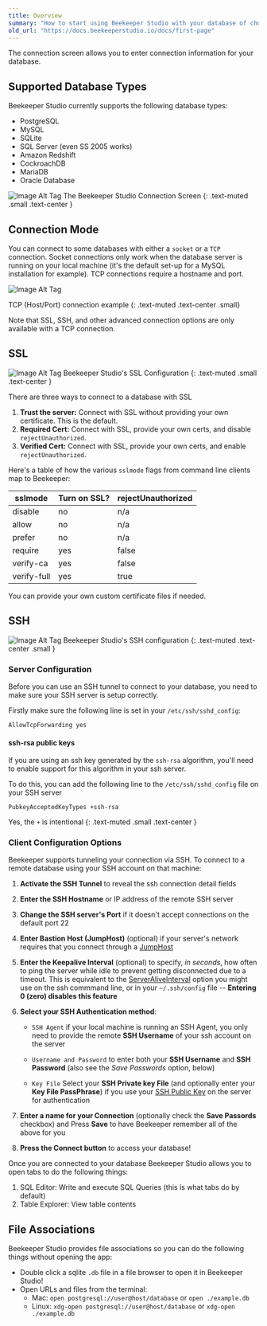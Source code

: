 ```yaml
---
title: Overview
summary: "How to start using Beekeeper Studio with your database of choice."
old_url: "https://docs.beekeeperstudio.io/docs/first-page"
---
```


The connection screen allows you to enter connection information for your database.

## Supported Database Types

Beekeeper Studio currently supports the following database types:

- PostgreSQL
- MySQL
- SQLite
- SQL Server (even SS 2005 works)
- Amazon Redshift
- CockroachDB
- MariaDB
- Oracle Database


![Image Alt Tag](assets/images/first-page-5.png)
The Beekeeper Studio Connection Screen
{: .text-muted .small .text-center }

## Connection Mode

You can connect to some databases with either a `socket` or a `TCP` connection. Socket connections only work when the database server is running on your local machine (it's the default set-up for a MySQL installation for example). TCP connections require a hostname and port.

![Image Alt Tag](assets/images/first-page-6.png)

TCP (Host/Port) connection example
{: .text-muted .text-center .small}

Note that SSL, SSH, and other advanced connection options are only available with a TCP connection.

## SSL

![Image Alt Tag](assets/images/first-page-7.png)
Beekeeper Studio's SSL Configuration
{: .text-muted .small .text-center }

There are three ways to connect to a database with SSL
1. **Trust the server:** Connect with SSL without providing your own certificate. This is the default.
2. **Required Cert:** Connect with SSL, provide your own certs, and disable `rejectUnauthorized`.
3. **Verified Cert:** Connect with SSL, provide your own certs, and enable `rejectUnauthorized`.

Here's a table of how the various `sslmode` flags from command line clients map to Beekeeper:

| sslmode | Turn on SSL? | rejectUnauthorized |
|------|-----|-----|
| disable |	no | 	n/a |
| allow |	no | 	n/a |
| prefer |	no | 	n/a |
| require |	yes | 	false |
| verify-ca |	yes | 	false |
| verify-full |	yes | 	true |

You can provide your own custom certificate files if needed.


## SSH

![Image Alt Tag](assets/images/first-page-8.png)
Beekeeper Studio's SSH configuration
{: .text-muted .text-center .small }

### Server Configuration

Before you can use an SSH tunnel to connect to your database, you need to make sure your SSH server is setup correctly.

Firstly make sure the following line is set in your `/etc/ssh/sshd_config`:

```
AllowTcpForwarding yes
```

#### ssh-rsa public keys

If you are using an ssh key generated by the `ssh-rsa` algorithm, you'll need to enable support for this algorithm in your ssh server.

To do this, you can add the following line to the `/etc/ssh/sshd_config` file on your SSH server

```
PubkeyAcceptedKeyTypes +ssh-rsa
```
Yes, the `+` is intentional
{: .text-muted .small .text-center }


### Client Configuration Options


Beekeeper supports tunneling your connection via SSH. To connect to a remote database using your SSH account on that machine:

1. **Activate the SSH Tunnel** to reveal the ssh connection detail fields

2. **Enter the SSH Hostname** or IP address of the remote SSH server

3. **Change the SSH server's Port** if it doesn't accept connections on the default port 22

4. **Enter Bastion Host (JumpHost)** (optional) if your server's network requires that you connect through a [JumpHost](https://www.redhat.com/sysadmin/ssh-proxy-bastion-proxyjump)

5. **Enter the Keepalive Interval** (optional) to specify, _in seconds_, how often to ping the server while idle to prevent getting disconnected due to a timeout.  This is equivalent to the [ServerAliveInterval](https://superuser.com/questions/37738/how-to-reliably-keep-an-ssh-tunnel-open#answer-601644) option you might use on the ssh commmand line, or in your `~/.ssh/config` file -- **Entering 0 (zero) disables this feature**

6. **Select your SSH Authentication method**:

    * `SSH Agent` if your local machine is running an SSH Agent, you only need to provide the remote **SSH Username** of your ssh account on the server

    * `Username and Password` to enter both your **SSH Username** and **SSH Password** (also see the _Save Passwords_ option, below)

    * `Key File` Select your **SSH Private key File** (and optionally enter your **Key File PassPhrase**) if you use your [SSH Public Key](https://stackoverflow.com/questions/7260/how-do-i-setup-public-key-authentication#answers-header) on the server for authentication

7. **Enter a name for your Connection** (optionally check the **Save Passords** checkbox) and Press **Save** to have Beekeeper remember all of the above for you

8. **Press the Connect button** to access your database!

Once you are connected to your database Beekeeper Studio allows you to open tabs to do the following things:

1. SQL Editor: Write and execute SQL Queries (this is what tabs do by default)
2. Table Explorer: View table contents

## File Associations

Beekeeper Studio provides file associations so you can do the following things without opening the app:

- Double click a sqlite `.db` file in a file browser to open it in Beekeeper Studio!
- Open URLs and files from the terminal:
  - Mac: `open postgresql://user@host/database` or `open ./example.db`
  - Linux: `xdg-open postgresql://user@host/database` or `xdg-open ./example.db`


